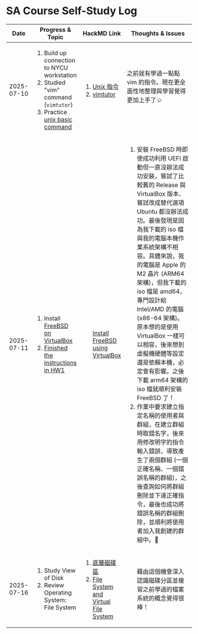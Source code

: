 # SA Course Self-Study Log

<table>
  <thead>
    <tr>
      <th>Date</th>
      <th>Progress & Topic</th>
      <th>HackMD Link</th>
      <th style="width: 80%;">Thoughts & Issues</th>
    </tr>
  </thead>
  <tbody>
    <tr>
      <td>2025-07-10</td>
      <td>
        <ol>
          <li>Build up connection to NYCU workstation</li>
          <li>Studied "vim" command (<code>vimtutor</code>)</li>
          <li>Practice <a href="https://cs.nycu.edu.tw/~unix/basic-commands">unix basic command </li>
        </ol>
      </td>
      <td>
        <ol>
          <li><a href="https://hackmd.io/UhlqyrsbRDuQil3DDhtW0g">Unix 指令</li>
          <li><a href="https://hackmd.io/XbgWnIVKTAqq-djge6OCgA">vimtutor</li>
        </ol>
      </td>
      <td>
        之前就有學過一點點 vim 的指令。現在更全面性地整理與學習覺得更加上手了☺️<br><br>
      </td>
    </tr>
    <tr>
      <td>2025-07-11</td>
      <td>
        <ol>
          <li>Install <a href="https://nasa.cs.nycu.edu.tw/sa/2024/slides/01_Install_FreeBSD.pdf">FreeBSD on VirtualBox</li>
          <li>Finished the instructions in <a href="https://nasa.cs.nycu.edu.tw/sa/2024/slides/hw1.pdf">HW1</li>
        </ol>
      </td>
      <td>
        <ol>
          <a href="https://hackmd.io/UhlqyrsbRDuQil3DDhtW0g">Install FreeBSD using VirtualBox</li>
        </ol>
      </td>
      <td>
        <ol>
          <li>安裝 FreeBSD 時即使成功利用 UEFI 啟動但一直沒辦法成功安裝，嘗試了比較舊的 Release 與 VirtualBox 版本、嘗試改成替代選項 Ubuntu 都沒辦法成功。最後發現是因為我下載的 iso 檔與我的電腦本機作業系統架構不相容。具體來說，我的電腦是 Apple 的 M2 晶片 (ARM64 架構)，但我下載的 iso 檔是 amd64，專門設計給 Intel/AMD 的電腦 (x86-64 架構)。原本想的是使用 VirtualBox 一樣可以相容，後來想到虛擬機硬體等設定還是依賴本機，必定會有影響。之後下載 arm64 架構的 iso 檔就順利安裝 FreeBSD 了！</li>
          <li>作業中要求建立指定名稱的使用者與群組，在建立群組時取錯名字，後來用修改明字的指令輸入錯誤，導致產生了兩個群組 (一個正確名稱、一個錯誤名稱的群組)，之後查詢如何將群組刪除並下達正確指令，最後也成功將錯誤名稱的群組刪除，並順利將使用者加入我創建的群組中。🥹</li>
        </ol>
      </td>
    </tr>
    <tr>
      <td>2025-07-16</td>
      <td>
        <ol>
          <li>Study View of Disk</li>
          <li>Review Operating System: File System</li>
        </ol>
      </td>
      <td>
        <ol>
          <li><a href="https://hackmd.io/qy_E3o9tQZue_h324Pq1mA?view">底層磁碟區</li>
          <li><a href="https://hackmd.io/UhlqyrsbRDuQil3DDhtW0g](https://hackmd.io/fIlGLmSVRbewJuD7RrZ8Wg">File System and Virtual File System</li>
        </ol>
      </td>
      <td>
        <ol>
          藉由這個機會深入認識磁碟分區並複習之前學過的檔案系統的概念覺得很棒！
        </ol>
      </td>
    </tr>
    </tbody>
</table>
